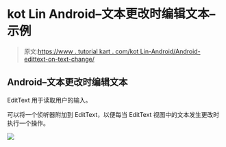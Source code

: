 # kot Lin Android–文本更改时编辑文本–示例

> 原文:[https://www . tutorial kart . com/kot Lin-Android/Android-edittext-on-text-change/](https://www.tutorialkart.com/kotlin-android/android-edittext-on-text-change/)

## Android–文本更改时编辑文本

EditText 用于读取用户的输入。

可以将一个侦听器附加到 EditText，以便每当 EditText 视图中的文本发生更改时执行一个操作。

[![](../Images/925da31b32d6bc3827932f6c8afb11bb.png)](https://www.tutorialkart.com/)